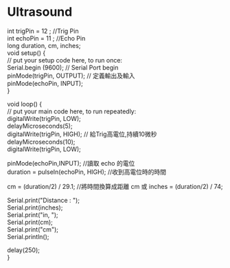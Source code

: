 # Ultrasound
int trigPin = 12 ; //Trig Pin  
int echoPin = 11 ; //Echo Pin  
long duration, cm, inches;  
void setup() {   
  // put your setup code here, to run once:  
Serial.begin (9600);  // Serial Port begin  
pinMode(trigPin, OUTPUT); // 定義輸出及輸入  
pinMode(echoPin, INPUT);  
}  
  
void loop() {  
  // put your main code here, to run repeatedly:  
digitalWrite(trigPin, LOW);  
delayMicroseconds(5);  
digitalWrite(trigPin, HIGH); // 給Trig高電位,持續10微秒  
delayMicroseconds(10);  
digitalWrite(trigPin, LOW);  
  
pinMode(echoPin,INPUT); //讀取 echo 的電位  
duration = pulseIn(echoPin, HIGH);  //收到高電位時的時間   
    
cm = (duration/2) / 29.1; //將時間換算成距離 cm 或 
inches = (duration/2) / 74;  
  
Serial.print("Distance : ");  
Serial.print(inches);  
Serial.print("in,  ");  
Serial.print(cm);  
Serial.print("cm");  
Serial.println();  
  
delay(250);  
}  
